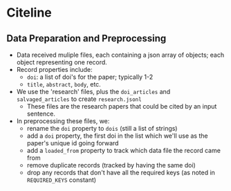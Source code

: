 # Citeline

## Data Preparation and Preprocessing

* Data received muliple files, each containing a json array of objects; each object representing one record.
* Record properties include:
    * `doi`: a list of doi's for the paper; typically 1-2
    * `title`, `abstract`, `body`, etc.
* We use the 'research' files, plus the `doi_articles` and `salvaged_articles` to create `research.jsonl`
    * These files are the research papers that could be cited by an input sentence.
* In preprocessing these files, we:
    * rename the `doi` property to `dois` (still a list of strings)
    * add a `doi` property, the first doi in the list which we'll use as the paper's unique id going forward
    * add a `loaded_from` property to track which data file the record came from
    * remove duplicate records (tracked by having the same doi)
    * drop any records that don't have all the required keys (as noted in `REQUIRED_KEYS` constant)
